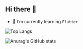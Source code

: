 ## Hi there 👋

- 🌱 I’m currently learning ```Flutter```

![Top Langs](https://github-readme-stats.vercel.app/api/top-langs/?username=137042&layout=compact)

![Anurag's GitHub stats](https://github-readme-stats.vercel.app/api?username=137042&hide=stars&count_private=true&show_icons=true)

<!--
**137042/137042** is a ✨ _special_ ✨ repository because its `README.md` (this file) appears on your GitHub profile.

Here are some ideas to get you started:

- 🔭 I’m currently working on ...
- 📫 How to reach me: ...
- 👯 I’m looking to collaborate on ...
- 🤔 I’m looking for help with ...
- 💬 Ask me about ...
- 😄 Pronouns: ...
- ⚡ Fun fact: ...
-->
